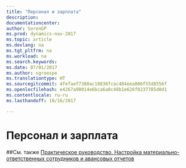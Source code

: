 ```yaml
---
title: "Персонал и зарплата"
description: 
documentationcenter: 
author: SorenGP
ms.prod: dynamics-nav-2017
ms.topic: article
ms.devlang: na
ms.tgt_pltfrm: na
ms.workload: na
ms.search.keywords: 
ms.date: 07/01/2017
ms.author: sgroespe
ms.translationtype: HT
ms.sourcegitcommit: 4fefaef7380ac10836fcac404eea006f55d8556f
ms.openlocfilehash: e4267a90014e6bca6a0c48b1e626f0237785d0d1
ms.contentlocale: ru-ru
ms.lasthandoff: 10/16/2017

---
```

# <a name="human-resources"></a>Персонал и зарплата

##<a name="see-also"></a>См. также
[Практическое руководство. Настройка материально-ответственных сотрудников и авансовых отчетов](how-to-set-up-responsible-employees-and-advance-statements.md)

